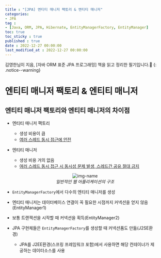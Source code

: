 ```yaml
---
title : "[JPA] 엔티티 매니저 팩토리 & 엔티티 매니저"
categories:
- JPA
tag :
- [Java, ORM, JPA, Hibernate, EntityManagerFactory, EntityManager]
toc: true
toc_sticky : true
published : true
date : 2022-12-27 00:00:00
last_modified_at : 2022-12-27 00:00:00
---
```






김영한님이 지음, [자바 ORM 표준 JPA 프로그래밍] 책을 읽고 정리한 필기입니다.📢
{: .notice--warning}



# 엔티티 매니저 팩토리 & 엔티티 매니저

## 엔티티 매니저 팩토리와 엔티티 매니저의 차이점

- 엔티티 매니저 팩토리

    - 생성 비용이 큼
    - <u>여러 스레드 동시 접근에 안전</u>

- 엔티티 매니저

    - 생성 비용 거의 없음
    - <u>여러 스레드 동시 접근 시 동시성 문제 발생, 스레드간 공유 절대 금지</u>

    

    <p align="center">
      <img alt="img-name" src="https://user-images.githubusercontent.com/13410737/210164960-303e931b-e566-4221-a46e-bbddac519521.png">
      <br>
        <em>일반적인 웹 어플리케이션의 구조</em>
    </p>
    
    
- `EntityManagerFactory`에서 다수의 엔티티 매니저를 생성
- 엔티티 매니저는 데이터베이스 연결이 꼭 필요한 시점까지 커넥션을 얻지 않음(EntityManager1)
- 보통 트랜잭션을 시작할 때 커넥션을 획득(EntityManager2)
- JPA 구현체들은 `EntityManagerFactory`를 생성할 때 커넥션품도 만듦(J2SE환경)
    - JPA를 J2EE환경(스프링 프레임워크 포함)에서 사용하면 해당 컨테이너가 제공하는 데이터소스를 사용

